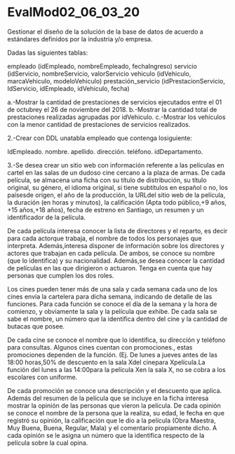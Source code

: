 # EvalMod02_06_03_20
Gestionar el diseño de la solución de la base de datos de acuerdo   a  estándares   definidos   por   la   industria  y/o empresa.

Dadas las siguientes tablas:

empleado (idEmpleado, nombreEmpleado,  fechaIngreso)
servicio (idServicio, nombreServicio, valorServicio
vehiculo (idVehiculo, marcaVehiculo, modeloVehiculo)
prestación_servicio (idPrestacionServicio, IdServicio, idEmpleado, idVehiculo, fecha)

a.-Mostrar la cantidad de prestaciones de servicios ejecutados entre el 01 de octubrey el 26 de noviembre del 2018.
b.-Mostrar la cantidad total de prestaciones realizadas agrupadas por idVehiculo.
c.-Mostrar los vehículos con la menor cantidad de prestaciones de servicios realizados.

2.-Crear con DDL unatabla empleado que contenga losiguiente:

IdEmpleado.
nombre.
apellido.
dirección.
teléfono.
idDepartamento.

3.-Se desea crear un sitio web con información referente a las películas en cartel en las salas de un dudoso cine cercano a la plaza de armas. De cada película, se almacena una ficha con su título de distribución, su título original, su género, el idioma original, si tiene subtítulos en español o no, los paísesde origen, el año de la producción, la URLdel  sitio  web  de  la  película,  la  duración  (en  horas  y  minutos),  la  calificación  (Apta  todo público,+9 años, +15 años,+18 años), fecha de estreno en Santiago, un resumen y un identificador de la película. 

De cada película interesa conocer la lista de directores y el reparto, es decir para cada actorque trabaja, el nombre de todos los personajes que interpreta. Además,interesa  disponer  de  información  sobre  los directores  y  actores  que  trabajan  en  cada película. De ambos, se conoce su nombre (que lo identifica) y su nacionalidad. Además,se desea conocer  la  cantidad  de  películas  en  las  que  dirigieron  o  actuaron.  Tenga  en  cuenta  que  hay personas que cumplen los dos roles. 

Los cines pueden tener más de una sala y cada semana cada uno de los cines envía la cartelera para dicha semana, indicando de detalle de las funciones. Para cada función se conoce el día de la semana y la hora de comienzo, y obviamente la sala y la película que exhibe. De cada sala se sabe el nombre, un número que la identifica dentro del cine y la cantidad de butacas que posee. 

De cada cine se conoce el nombre que lo identifica, su dirección y teléfono para consultas. Algunos  cines  cuentan  con  promociones.,  estas  promociones  dependen  de  la  función.  (Ej.  De lunes a jueves antes de las 18:00 horas,50% de descuento en la sala Xdel cinepara Xpelícula.La función  del  lunes  a  las  14:00para  la  película Xen  la  sala X,  no  se  cobra  a  los  escolares  con uniforme.

De cada promoción se conoce una descripción y el descuento que aplica. Además del resumen de la película que se incluye en la ficha interesa mostrar la opinión de las personas que vieron la película. De cada opinión se conoce el nombre de la persona que la realiza, su edad, le fecha en que registró su opinión, la calificación que le dio a la película (Obra Maestra, Muy Buena, Buena, Regular, Mala) y el comentario propiamente dicho. A cada opinión se le asigna un número que la identifica respecto de la película sobre la cual opina.
